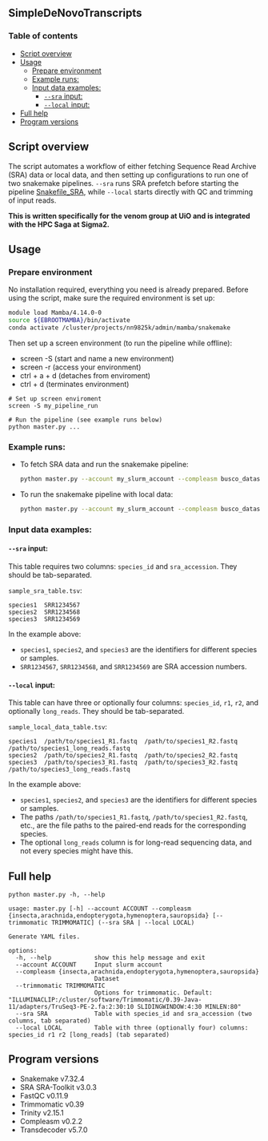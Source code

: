 ## SimpleDeNovoTranscripts <!-- omit in toc -->

### Table of contents <!-- omit in toc -->
- [Script overview](#script-overview)
- [Usage](#usage)
  - [Prepare environment](#prepare-environment)
  - [Example runs:](#example-runs)
  - [Input data examples:](#input-data-examples)
    - [`--sra` input:](#--sra-input)
    - [`--local` input:](#--local-input)
- [Full help](#full-help)
- [Program versions](#program-versions)



## Script overview

The script automates a workflow of either fetching Sequence Read Archive (SRA) data or local data, and then setting up configurations to run one of two snakemake pipelines. `--sra` runs SRA prefetch before starting the pipeline [Snakefile_SRA](/snakefiles/Snakefile_SRA), while `--local` starts directly with QC and trimming of input reads.

**This is written specifically for the venom group at UiO and is integrated with the HPC Saga at Sigma2.**

## Usage

### Prepare environment

No installation required, everything you need is already prepared. Before using the script, make sure the required environment is set up:

```bash
module load Mamba/4.14.0-0
source ${EBROOTMAMBA}/bin/activate
conda activate /cluster/projects/nn9825k/admin/mamba/snakemake
```

Then set up a screen environment (to run the pipeline while offline):
- screen -S (start and name a new environment)
- screen -r (access your environment)
- ctrl + a + d (detaches from enviroment)
- ctrl + d (terminates environment)

```{bash}
# Set up screen enviroment
screen -S my_pipeline_run

# Run the pipeline (see example runs below)
python master.py ...
```


### Example runs:

- To fetch SRA data and run the snakemake pipeline:

  ```bash
  python master.py --account my_slurm_account --compleasm busco_dataset --sra my_sra_table.tsv
  ```

- To run the snakemake pipeline with local data:

  ```bash
  python master.py --account my_slurm_account --compleasm busco_dataset --local my_local_table.tsv
  ```

### Input data examples:


#### `--sra` input:

This table requires two columns: `species_id` and `sra_accession`. They should be tab-separated.

`sample_sra_table.tsv`:
```
species1  SRR1234567
species2  SRR1234568
species3  SRR1234569
```

In the example above:
- `species1`, `species2`, and `species3` are the identifiers for different species or samples.
- `SRR1234567`, `SRR1234568`, and `SRR1234569` are SRA accession numbers.

#### `--local` input:

This table can have three or optionally four columns: `species_id`, `r1`, `r2`, and optionally `long_reads`. They should be tab-separated.

`sample_local_data_table.tsv`:
```
species1  /path/to/species1_R1.fastq  /path/to/species1_R2.fastq  /path/to/species1_long_reads.fastq
species2  /path/to/species2_R1.fastq  /path/to/species2_R2.fastq  
species3  /path/to/species3_R1.fastq  /path/to/species3_R2.fastq  /path/to/species3_long_reads.fastq
```

In the example above:
- `species1`, `species2`, and `species3` are the identifiers for different species or samples.
- The paths `/path/to/species1_R1.fastq`, `/path/to/species1_R2.fastq`, etc., are the file paths to the paired-end reads for the corresponding species.
- The optional `long_reads` column is for long-read sequencing data, and not every species might have this.

## Full help

```{bash}
python master.py -h, --help
```

```{bash}
usage: master.py [-h] --account ACCOUNT --compleasm {insecta,arachnida,endopterygota,hymenoptera,sauropsida} [--trimmomatic TRIMMOMATIC] (--sra SRA | --local LOCAL)

Generate YAML files.

options:
  -h, --help            show this help message and exit
  --account ACCOUNT     Input slurm account
  --compleasm {insecta,arachnida,endopterygota,hymenoptera,sauropsida}
                        Dataset
  --trimmomatic TRIMMOMATIC
                        Options for trimmomatic. Default: "ILLUMINACLIP:/cluster/software/Trimmomatic/0.39-Java-11/adapters/TruSeq3-PE-2.fa:2:30:10 SLIDINGWINDOW:4:30 MINLEN:80"
  --sra SRA             Table with species_id and sra_accession (two columns, tab separated)
  --local LOCAL         Table with three (optionally four) columns: species_id r1 r2 [long_reads] (tab separated)
```

## Program versions
- Snakemake v7.32.4
- SRA SRA-Toolkit v3.0.3
- FastQC v0.11.9
- Trimmomatic v0.39
- Trinity v2.15.1
- Compleasm v0.2.2
- Transdecoder v5.7.0

